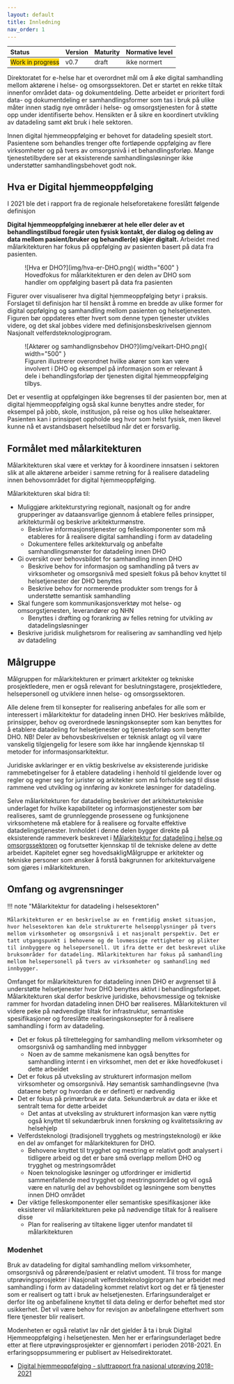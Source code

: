 ```yaml
---
layout: default
title: Innledning
nav_order: 1
---
```


| Status | Version | Maturity | Normative level |
|:-------------|:------------------|:------|:-------|
| <span style="background-color:gold">Work in progress</span> | v0.7 | draft  | ikke normert |

Direktoratet for e-helse har et overordnet mål om å øke digital samhandling mellom aktørene i helse- og omsorgssektoren. Det er startet en rekke tiltak innenfor området data- og dokumentdeling. Dette arbeidet er prioritert fordi data- og dokumentdeling er samhandlingsformer som tas i bruk på ulike måter innen stadig nye områder i helse- og omsorgstjenesten for å støtte opp under identifiserte behov. Hensikten <!--med målarkitekturen?--> er å sikre en koordinert utvikling av datadeling samt økt bruk i hele sektoren.  

Innen digital hjemmeoppfølging er behovet for datadeling spesielt stort. Pasientene som behandles trenger ofte fortløpende oppfølging av flere virksomheter og på tvers av omsorgsnivå i et behandlingsforløp. Mange tjenestetilbydere ser at eksisterende samhandlingsløsninger ikke understøtter samhandlingsbehovet godt nok.  

## Hva er Digital hjemmeoppfølging

I 2021 ble det i rapport fra de regionale helseforetakene foreslått følgende definisjon

**Digital hjemmeoppfølging innebærer at hele eller deler av et behandlingstilbud foregår uten fysisk kontakt, der dialog og deling av data mellom pasient/bruker og behandler(e) skjer digitalt.**
Arbeidet med målarkitekturen har fokus på oppfølging av pasienten basert på data fra pasienten.  <!--foreslå å sette inn tegningen som viser de ulike formene for DHO i definisjonen og presisere her hva vi har fokus på som  et første trinn-->

<figure markdown>
  ![Hva er DHO?](img/hva-er-DHO.png){ width="600" }
  <figcaption>Hovedfokus for målarkitekturen er den delen av DHO som handler om oppfølging basert på data fra pasienten</figcaption>
</figure>

Figurer over visualiserer hva digital hjemmeoppfølging betyr i praksis. Forslaget til definisjon har til hensikt å romme en bredde av ulike former for digital oppfølging og samhandling mellom pasienten og helsetjenesten. Figuren bør oppdateres etter hvert som denne typen tjenester utvikles videre, og det skal jobbes videre med definisjonsbeskrivelsen gjennom Nasjonalt velferdsteknologiprogram.

<figure markdown>
  ![Aktører og samhandlignsbehov DHO?](img/veikart-DHO.png){ width="500" }
  <figcaption>Figuren illustrerer overordnet hvilke akører som kan være involvert i DHO og eksempel på informasjon som er relevant å dele i behandlingsforløp der tjenesten digital hjemmeoppfølging tilbys.</figcaption>
</figure>

Det er vesentlig at oppfølgingen ikke begrenses til der pasienten bor, men at digital hjemmeoppfølging også skal kunne benyttes andre steder, for eksempel på jobb, skole, institusjon, på reise og hos ulike helseaktører. Pasienten kan i prinsippet oppholde seg hvor som helst fysisk, men likevel kunne nå et avstandsbasert helsetilbud når det er forsvarlig.

## Formålet med målarkitekturen

Målarkitekturen skal være et verktøy for å koordinere innsatsen i sektoren slik at alle aktørene arbeider i samme retning for å realisere datadeling innen behovsområdet for digital hjemmeoppfølging.

Målarkitekturen skal bidra til:

* Muliggjøre arkitekturstyring regionalt, nasjonalt og for andre grupperinger av dataansvarlige gjennom å etablere felles prinsipper, arkitekturmål og beskrive arkitekturmønstre.
  * Beskrive informasjonstjenester og felleskomponenter som må etableres for å realisere digital samhandling i form av datadeling
  * Dokumentere felles arkitekturvalg og anbefalte samhandlingsmønster for datadeling innen DHO
* Gi oversikt over behovsbildet for samhandling innen DHO
  * Beskrive behov for informasjon og samhandling på tvers av virksomheter og omsorgsnivå med spesielt fokus på behov knyttet til helsetjenester der DHO benyttes
  * Beskrive behov for normerende produkter som trengs for å understøtte semantisk samhandling
* Skal fungere som kommunikasjonsverktøy mot helse- og omsorgstjenesten, leverandører og NHN
  * Benyttes i drøfting og forankring av felles retning for utvikling av datadelingsløsninger
* Beskrive juridisk mulighetsrom for realisering av samhandling ved hjelp av datadeling

## Målgruppe

Målgruppen for målarkitekturen er primært arkitekter og tekniske prosjektledere, men er også relevant for beslutningstagere, prosjektledere, helsepersonell og utviklere innen helse- og omsorgssektoren.

Alle delene frem til konsepter for realisering anbefales for alle som er interessert i målarkitektur for datadeling innen DHO. Her beskrives målbilde, prinsipper, behov og overordnede løsningskonsepter som kan benyttes for å etablere datadeling for helsetjenester og tjenesteforløp som benytter DHO. NB! Deler av behovsbeskrivelsen er teknisk anlagt og vil være vanskelig tilgjengelig for lesere som ikke har inngående kjennskap til metoder for informasjonsarkitektur.

Juridiske avklaringer er en viktig beskrivelse av eksisterende juridiske rammebetingelser for å etablere datadeling i henhold til gjeldende lover og regler og egner seg for jurister og arkitekter som må forholde seg til disse rammene ved utvikling og innføring av konkrete løsninger for datadeling.

Selve målarkitekturen for datadeling beskriver det arkitekturtekniske underlaget for hvilke kapabiliteter og informasjonstjenester som bør realiseres, samt de grunnleggende prosessene og funksjonene virksomhetene må etablere for å realisere og forvalte effektive datadelingstjenester. Innholdet i denne delen bygger direkte på eksisterende rammeverk beskrevet i [Målarkitektur for datadeling i helse og omsorgssektoren](https://www.ehelse.no/standardisering/standarder/malarkitektur-for-datadeling-i-helse-og-omsorgssektoren) og forutsetter kjennskap til de tekniske delene av dette arbeidet. Kapitelet egner seg hovedsakligMålgruppe er arkitekter og tekniske personer som ønsker å forstå bakgrunnen for arkitekturvalgene som gjøres i målarkitekturen.

## Omfang og avgrensninger

!!! note "Målarkitektur for datadeling i helsesektoren"

    Målarkitekturen er en beskrivelse av en fremtidig ønsket situasjon, hvor helsesektoren kan dele strukturerte helseopplysninger på tvers mellom virksomheter og omsorgsnivå i et nasjonalt perspektiv. Det er tatt utgangspunkt i behovene og de lovmessige rettigheter og plikter til innbyggere og helsepersonell. Ut ifra dette er det beskrevet ulike bruksområder for datadeling. Målarkitekturen har fokus på samhandling mellom helsepersonell på tvers av virksomheter og samhandling med innbygger.

Omfanget for målarkitekturen for datadeling innen DHO er avgrenset til å understøtte helsetjenester hvor DHO benyttes aktivt i behandlingsforløpet. Målarkitekturen skal derfor beskrive juridiske, behovsmessige og tekniske rammer for hvordan datadeling innen DHO bør realiseres. Målarkitekturen vil videre peke på nødvendige tiltak for infrastruktur, semantiske spesifikasjoner og foreslåtte realiseringskonsepter for å realisere samhandling i form av datadeling.

* Det er fokus på tilrettelegging for samhandling mellom virksomheter og omsorgsnivå og samhandling med innbygger
  * Noen av de samme mekanismene kan også benyttes for samhandling internt i en virksomhet, men det er ikke hovedfokuset i dette arbeidet
* Det er fokus på utveksling av strukturert informasjon mellom virksomheter og omsorgsnivå. Høy semantisk samhandlingsevne (hva dataene betyr og hvordan de er definert) er nødvendig
* Det er fokus på primærbruk av data. Sekundærbruk av data er ikke et sentralt tema for dette arbeidet
  * Det antas at utveksling av strukturert informasjon kan være nyttig også knyttet til sekundærbruk innen forskning og kvalitetssikring av helsehjelp
* Velferdsteknologi (tradisjonell trygghets og mestringsteknologi) er ikke en del av omfanget for målarkitekturen for DHO.
  * Behovene knyttet til trygghet og mestring er relativt godt analysert i tidligere arbeid og det er bare små overlapp mellom DHO og trygghet og mestringsområdet
  * Noen teknologiske løsninger og utfordringer er imidlertid sammenfallende med trygghet og mestringsområdet og vil også være en naturlig del av behovsbildet og løsningene som benyttes innen DHO området
* Der viktige felleskomponenter eller semantiske spesifikasjoner ikke eksisterer vil målarkitekturen peke på nødvendige tiltak for å realisere disse
  * Plan for realisering av tiltakene ligger utenfor mandatet til målarkitekturen

### Modenhet

Bruk av datadeling for digital samhandling mellom virksomheter, omsorgsnivå og pårørende/pasient er relativt umodent. Til tross for mange utprøvingsprosjekter i Nasjonalt velferdsteknologiprogram har arbeidet med samhandling i form av datadeling kommet relativt kort og det er få tjenester som er realisert og tatt i bruk av helsetjenesten. Erfaringsunderalget er derfor lite og anbefalinene knyttet til data deling er derfor beheftet med stor usikkerhet. Det vil være behov for revisjon av anbefalingene etterhvert som flere tjenester blir realisert.

Modenheten er også relativt lav når det gjelder å ta i bruk Digital Hjemmeoppfølging i helsetjenesten. Men her er erfaringsunderlaget bedre etter at flere utprøvingsprosjekter er gjennomført i perioden 2018-2021. En erfaringsoppsummering er publisert av Helsedirektoratet.

* [Digital hjemmeoppfølging - sluttrapport fra nasjonal utprøving 2018-2021](https://www.helsedirektoratet.no/rapporter/digital-hjemmeoppfolging-sluttrapport-fra-nasjonal-utproving-2018-2021)